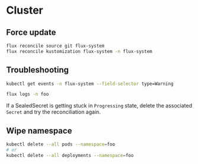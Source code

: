 # Cluster

## Force update

```bash
flux reconcile source git flux-system
flux reconcile kustomization flux-system -n flux-system
```

## Troubleshooting

```bash
kubectl get events -n flux-system --field-selector type=Warning
```

```bash
flux logs -n foo
```

If a SealedSecret is getting stuck in `Progressing` state, delete the associated
`Secret` and try the reconciliation again.

## Wipe namespace

```bash
kubectl delete --all pods --namespace=foo
# or
kubectl delete --all deployments --namespace=foo
```
